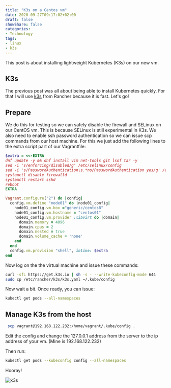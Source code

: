 ```yaml
---
title: "K3s on a Centos vm"
date: 2020-09-27T09:17:02+02:00
draft: false
showShare: false
categories:
- Technology 
tags:
- linux
- k3s
---
```


This post is about installing lightweight Kubernetes (K3s) on our new vm.

## K3s

The previous post was all about being able to install Kubernetes quickly. For that I will use [k3s](https://k3s.io/) from Rancher because it is fast. 
Let's go!

## Prepare

We do this for testing so we can safely disable the firewall and SELinux on our CentOS vm.
This is because SELinux is still experimental in K3s.
We also need to enable ssh password authentication so we can issue scp commands from our host machine.
For this we just add the following lines to the extra script part of our Vagrantfile: 

```ruby
$extra = <<-EXTRA
dnf update -y && dnf install vim net-tools git lsof tar -y
sed -i 's/enforcing/disabled/g' /etc/selinux/config
sed -i 's/PasswordAuthentication\s.*no/PasswordAuthentication yes/g' /etc/ssh/sshd_config
systemctl disable firewalld
systemctl restart sshd
reboot
EXTRA

Vagrant.configure("2") do |config|
  config.vm.define "node01" do |node01_config|
    node01_config.vm.box ="generic/centos8"
    node01_config.vm.hostname = "centos01"
    node01_config.vm.provider :libvirt do |domain|
      domain.memory = 4096
      domain.cpus = 2
      domain.nested = true
      domain.volume_cache = 'none'
    end
  end
  config.vm.provision "shell", inline: $extra
end
```

Now log on the the virtual machine and issue these commands:

```sh
curl -sfL https://get.k3s.io | sh -s - --write-kubeconfig-mode 644
sudo cp /etc/rancher/k3s/k3s.yaml ~/.kube/config
```

Now wait a bit. Once ready, you can issue:

```sh
kubectl get pods --all-namespaces
```

## Manage K3s from the host

```sh
 scp vagrant@192.168.122.232:/home/vagrant/.kube/config .
```
 
Edit the config and change the 127.0.0.1 address from the server to the ip address of your vm. (Mine is 192.168.122.232)

Then run: 
 
```sh
kubectl get pods --kubeconfig config --all-namespaces
```

Hooray!

![k3s](/vagrant-k3s.png)